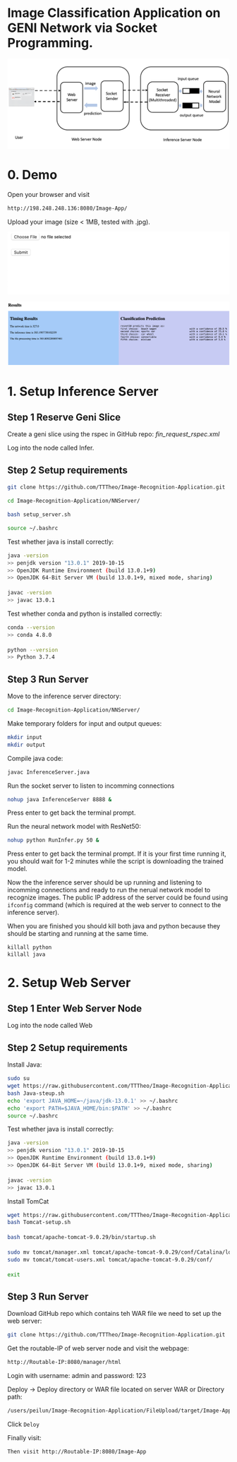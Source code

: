 



# Image Classification Application on GENI Network via Socket Programming.

![Screen Shot 2019-12-11 at 21.25.04](./overview.png)



# 0. Demo

Open your browser and visit

```bash
http://198.248.248.136:8080/Image-App/
```

Upload your image (size < 1MB, tested with .jpg).

![1](./web1.png)

![2](./web2.png)



# 1. Setup Inference Server



## Step 1 Reserve Geni Slice

Create a geni slice using the rspec in GitHub repo: *fin_request_rspec.xml* 

Log into the node called Infer.



## Step 2 Setup requirements

```bash
git clone https://github.com/TTTheo/Image-Recognition-Application.git
```

```bash
cd Image-Recognition-Application/NNServer/
```

```bash
bash setup_server.sh
```

```bash
source ~/.bashrc
```

Test whether java is install correctly:

```bash
java -version
>> penjdk version "13.0.1" 2019-10-15
>> OpenJDK Runtime Environment (build 13.0.1+9)
>> OpenJDK 64-Bit Server VM (build 13.0.1+9, mixed mode, sharing)

javac -version
>> javac 13.0.1
```

Test whether conda and python is installed correctly:

```bash
conda --version
>> conda 4.8.0

python --version
>> Python 3.7.4
```



## Step 3 Run Server

Move to the inference server directory:

```bash
cd Image-Recognition-Application/NNServer/
```

Make temporary folders for input and output queues:

```bash
mkdir input
mkdir output
```



Compile java code:

```bash
javac InferenceServer.java
```

Run the socket server to listen to incomming connections

```bash
nohup java InferenceServer 8888 &
```

Press enter to get back the terminal prompt.



Run the neural network model with ResNet50:

```bash
nohup python RunInfer.py 50 &
```

Press enter to get back the terminal prompt. If it is your first time running it, you should wait for 1-2 minutes while the script is downloading the trained model.



Now the the inference server should be up running and listening to incomming connections and ready to run the nerual network model to recognize images. The public IP address of the server could be found using `ifconfig` command (which is required at the web server to connect to the inference server).

When you are finished you should kill both java and python because they should be starting and running at the same time.

```vi nohup.out
killall python
killall java
```



# 2. Setup Web Server



## Step 1 Enter Web Server Node

Log into the node called Web



## Step 2 Setup requirements

Install Java:

```bash
sudo su
wget https://raw.githubusercontent.com/TTTheo/Image-Recognition-Application/master/Java-steup.sh
bash Java-steup.sh
echo 'export JAVA_HOME=~/java/jdk-13.0.1' >> ~/.bashrc 
echo 'export PATH=$JAVA_HOME/bin:$PATH' >> ~/.bashrc 
source ~/.bashrc
```

Test whether java is install correctly:

```bash
java -version
>> penjdk version "13.0.1" 2019-10-15
>> OpenJDK Runtime Environment (build 13.0.1+9)
>> OpenJDK 64-Bit Server VM (build 13.0.1+9, mixed mode, sharing)

javac -version
>> javac 13.0.1
```



Install TomCat

```bash
wget https://raw.githubusercontent.com/TTTheo/Image-Recognition-Application/master/Tomcat-setup.sh
bash Tomcat-setup.sh

bash tomcat/apache-tomcat-9.0.29/bin/startup.sh

sudo mv tomcat/manager.xml tomcat/apache-tomcat-9.0.29/conf/Catalina/localhost/
sudo mv tomcat/tomcat-users.xml tomcat/apache-tomcat-9.0.29/conf/

exit
```



## Step 3 Run Server

Download GitHub repo which contains teh WAR file we need to set up the web server:

```bash
git clone https://github.com/TTTheo/Image-Recognition-Application.git
```



Get the routable-IP of web server node and visit the webpage:

```bash
http://Routable-IP:8080/manager/html
```

Login with username: admin and password: 123

Deploy -> Deploy directory or WAR file located on server
WAR or Directory path: 

```bash
/users/peilun/Image-Recognition-Application/FileUpload/target/Image-App.war
```

Click `Deloy`



Finally visit:

```bash
Then visit http://Routable-IP:8080/Image-App
```

